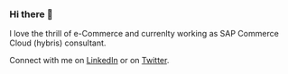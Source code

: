 ### Hi there 👋

I love the thrill of e-Commerce and currenlty working as SAP Commerce Cloud (hybris) consultant.

Connect with me on [LinkedIn](https://www.linkedin.com/in/pratikabu/) or on [Twitter](https://twitter.com/pratikabu).

<!--
**pratikabu/pratikabu** is a ✨ _special_ ✨ repository because its `README.md` (this file) appears on your GitHub profile.

Here are some ideas to get you started:

- 🔭 I’m currently working on ...
- 🌱 I’m currently learning ...
- 👯 I’m looking to collaborate on ...
- 🤔 I’m looking for help with ...
- 💬 Ask me about ...
- 📫 How to reach me: ...
- 😄 Pronouns: ...
- ⚡ Fun fact: ...
-->
